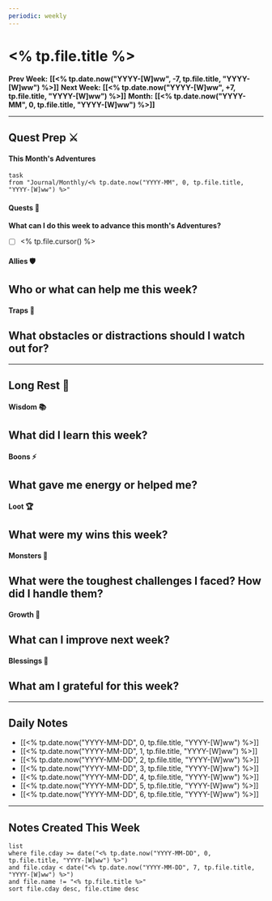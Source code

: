 ```yaml
---
periodic: weekly
---
```

# <% tp.file.title %>

**Prev Week:** **[[<% tp.date.now("YYYY-[W]ww", -7, tp.file.title, "YYYY-[W]ww") %>]]**
**Next Week:** **[[<% tp.date.now("YYYY-[W]ww", +7, tp.file.title, "YYYY-[W]ww") %>]]**
**Month:** **[[<% tp.date.now("YYYY-MM", 0, tp.file.title, "YYYY-[W]ww") %>]]**
___
## Quest Prep ⚔️
#### This Month's Adventures
```dataview
task 
from "Journal/Monthly/<% tp.date.now("YYYY-MM", 0, tp.file.title, "YYYY-[W]ww") %>"
```
#### Quests 🏹
**What can I do this week to advance this month's Adventures?**
- [ ] <% tp.file.cursor() %>
#### Allies 🛡️
 **Who or what can help me this week?**  
- 
#### Traps 👹
**What obstacles or distractions should I watch out for?**  
- 

___
## Long Rest 🌙
#### Wisdom 📚
**What did I learn this week?**  
- 
#### Boons ⚡
**What gave me energy or helped me?**  
- 
#### Loot 🏆
**What were my wins this week?**  
- 
#### Monsters 🐉
**What were the toughest challenges I faced? How did I handle them?**  
- 
#### Growth 🌱
**What can I improve next week?**  
- 
#### Blessings 🌟
**What am I grateful for this week?**  
- 

___
## Daily Notes
- [[<% tp.date.now("YYYY-MM-DD", 0, tp.file.title, "YYYY-[W]ww") %>]]
- [[<% tp.date.now("YYYY-MM-DD", 1, tp.file.title, "YYYY-[W]ww") %>]]
- [[<% tp.date.now("YYYY-MM-DD", 2, tp.file.title, "YYYY-[W]ww") %>]]
- [[<% tp.date.now("YYYY-MM-DD", 3, tp.file.title, "YYYY-[W]ww") %>]]
- [[<% tp.date.now("YYYY-MM-DD", 4, tp.file.title, "YYYY-[W]ww") %>]]
- [[<% tp.date.now("YYYY-MM-DD", 5, tp.file.title, "YYYY-[W]ww") %>]]
- [[<% tp.date.now("YYYY-MM-DD", 6, tp.file.title, "YYYY-[W]ww") %>]]

___
## Notes Created This Week
```dataview
list 
where file.cday >= date("<% tp.date.now("YYYY-MM-DD", 0, tp.file.title, "YYYY-[W]ww") %>") 
and file.cday < date("<% tp.date.now("YYYY-MM-DD", 7, tp.file.title, "YYYY-[W]ww") %>") 
and file.name != "<% tp.file.title %>"
sort file.cday desc, file.ctime desc
```
